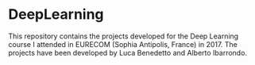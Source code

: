 # DeepLearning

This repository contains the projects developed for the Deep Learning course I attended in EURECOM (Sophia Antipolis, France) in 2017.
The projects have been developed by Luca Benedetto and Alberto Ibarrondo.
